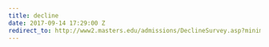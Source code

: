 ```yaml
---
title: decline
date: 2017-09-14 17:29:00 Z
redirect_to: http://www2.masters.edu/admissions/DeclineSurvey.asp?minimal=true
---
```


